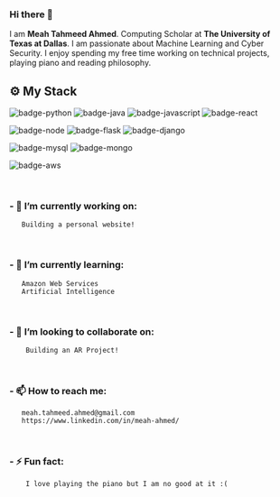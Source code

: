 ### Hi there 👋

I am <b>Meah Tahmeed Ahmed</b>. Computing Scholar at <b>The University of Texas at Dallas</b>. I am passionate about Machine Learning and Cyber Security.
I enjoy spending my free time working on technical projects, playing piano and reading philosophy.


## ⚙️ My Stack

![badge-python](https://img.shields.io/badge/code-python-f6c819?style=for-the-badge&logo=python&logoColor=white&labelColor=21223e)
![badge-java](https://img.shields.io/badge/code-java-f6c819?style=for-the-badge&logo=java&logoColor=white&labelColor=21223e)
![badge-javascript](https://img.shields.io/badge/code-javascript-f6c819?style=for-the-badge&logo=javascript&logoColor=white&labelColor=21223e)
![badge-react](https://img.shields.io/badge/framework-react-f6c819?style=for-the-badge&logo=react&logoColor=white&labelColor=21223e)

![badge-node](https://img.shields.io/badge/code-node_js-f6c819?style=for-the-badge&logo=npm&logoColor=white&labelColor=21223e)
![badge-flask](https://img.shields.io/badge/framework-flask-f6c819?style=for-the-badge&logo=flask&logoColor=white&labelColor=21223e)
![badge-django](https://img.shields.io/badge/framework-django-f6c819?style=for-the-badge&logo=django&logoColor=white&labelColor=21223e)

![badge-mysql](https://img.shields.io/badge/database-mysql-f6c819?style=for-the-badge&logo=mysql&logoColor=white&labelColor=21223e)
![badge-mongo](https://img.shields.io/badge/database-mongodb-f6c819?style=for-the-badge&logo=mongodb&logoColor=white&labelColor=21223e)

![badge-aws](https://img.shields.io/badge/cloud-aws-f6c819?style=for-the-badge&logo=amazon&logoColor=white&labelColor=21223e)

</br>


### - 🔭 I’m currently working on:

       Building a personal website!
</br>  

### - 🌱 I’m currently learning:
       
       Amazon Web Services
       Artificial Intelligence
</br>  

### - 👯 I’m looking to collaborate on:
        
        Building an AR Project!
</br>

### - 📫 How to reach me:

       meah.tahmeed.ahmed@gmail.com
       https://www.linkedin.com/in/meah-ahmed/
</br>        

### - ⚡ Fun fact:
        
        I love playing the piano but I am no good at it :(
